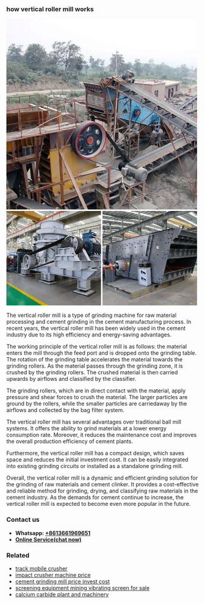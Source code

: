 <h3>how vertical roller mill works</h3><img src='1708663220.jpg' alt=''><p>The vertical roller mill is a type of grinding machine for raw material processing and cement grinding in the cement manufacturing process. In recent years, the vertical roller mill has been widely used in the cement industry due to its high efficiency and energy-saving advantages.</p><p>The working principle of the vertical roller mill is as follows: the material enters the mill through the feed port and is dropped onto the grinding table. The rotation of the grinding table accelerates the material towards the grinding rollers. As the material passes through the grinding zone, it is crushed by the grinding rollers. The crushed material is then carried upwards by airflows and classified by the classifier.</p><p>The grinding rollers, which are in direct contact with the material, apply pressure and shear forces to crush the material. The larger particles are ground by the rollers, while the smaller particles are carriedaway by the airflows and collected by the bag filter system.</p><p>The vertical roller mill has several advantages over traditional ball mill systems. It offers the ability to grind materials at a lower energy consumption rate. Moreover, it reduces the maintenance cost and improves the overall production efficiency of cement plants.</p><p>Furthermore, the vertical roller mill has a compact design, which saves space and reduces the initial investment cost. It can be easily integrated into existing grinding circuits or installed as a standalone grinding mill.</p><p>Overall, the vertical roller mill is a dynamic and efficient grinding solution for the grinding of raw materials and cement clinker. It provides a cost-effective and reliable method for grinding, drying, and classifying raw materials in the cement industry. As the demands for cement continue to increase, the vertical roller mill is expected to become even more popular in the future.</p><h3>Contact us</h3><ul><li><strong>Whatsapp:&nbsp;<a href="https://wa.me/8613661969651">+8613661969651</a></strong></li><li><a href="https://swt.shibang-china.com/?git&amp;zhl&amp;how vertical roller mill works"><strong>Online Service(chat now)</strong></a></li></ul><h3>Related</h3><ul><li><a href='track mobile crusher.md'>track mobile crusher</a></li><li><a href='impact crusher machine price.md'>impact crusher machine price</a></li><li><a href='cement grinding mill price invest cost.md'>cement grinding mill price invest cost</a></li><li><a href='screening equipment mining vibrating screen for sale.md'>screening equipment mining vibrating screen for sale</a></li><li><a href='calcium carbide plant and machinery.md'>calcium carbide plant and machinery</a></li></ul>